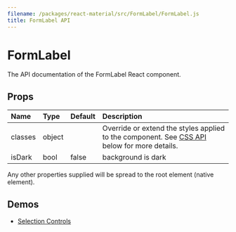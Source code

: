```yaml
---
filename: /packages/react-material/src/FormLabel/FormLabel.js
title: FormLabel API
---
```


<!--- This documentation is automatically generated, do not try to edit it. -->

# FormLabel

<p class="description">The API documentation of the FormLabel React component.</p>



## Props

| Name | Type | Default | Description |
|:-----|:-----|:--------|:------------|
| <span class="prop-name">classes</span> | <span class="prop-type">object |   | Override or extend the styles applied to the component. See [CSS API](#css-api) below for more details. |
| <span class="prop-name">isDark</span> | <span class="prop-type">bool | <span class="prop-default">false</span> | background is dark |

Any other properties supplied will be spread to the root element (native element).

## Demos

- [Selection Controls](/demos/selection-controls)

